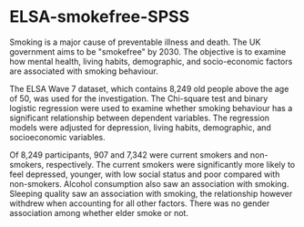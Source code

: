 # ELSA-smokefree-SPSS

Smoking is a major cause of preventable illness and death. The UK government aims to be "smokefree" by 2030.  The objective is to examine how mental health, living habits, demographic, and socio-economic factors are associated with smoking behaviour.   

The ELSA Wave 7 dataset, which contains 8,249 old people above the age of 50, was used for the investigation. The Chi-square test and binary logistic regression were used to examine whether smoking behaviour has a significant relationship between dependent variables. The regression models were adjusted for depression, living habits, demographic, and socioeconomic variables.  
  
Of 8,249 participants, 907 and 7,342 were current smokers and non-smokers, respectively. The current smokers were significantly more likely to feel depressed, younger, with low social status and poor compared with non-smokers. Alcohol consumption also saw an association with smoking. Sleeping quality saw an association with smoking, the relationship however withdrew when accounting for all other factors. There was no gender association among whether elder smoke or not.
